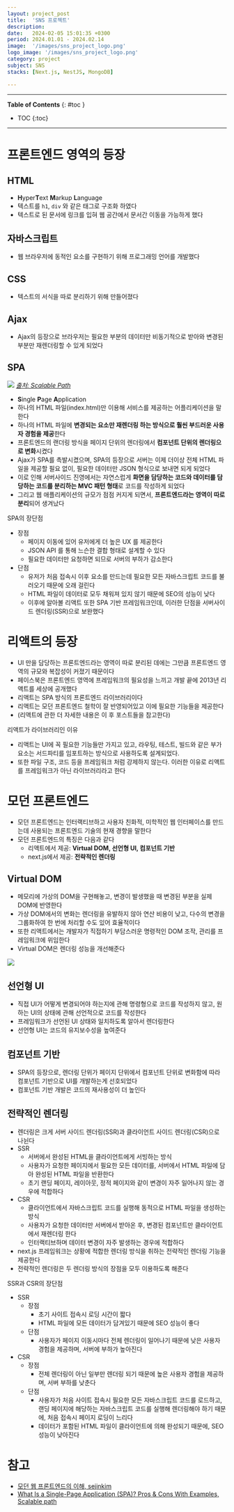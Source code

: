 ```yaml
---
layout: project_post
title:  'SNS 프로젝트'
description: 
date:   2024-02-05 15:01:35 +0300
period: 2024.01.01 - 2024.02.14
image:  '/images/sns_project_logo.png'
logo_image: '/images/sns_project_logo.png'
category: project
subject: SNS
stacks: [Next.js, NestJS, MongoDB]

---
```


---
**Table of Contents**
{: #toc }
*  TOC
{:toc}

---

# 프론트엔드 영역의 등장

## HTML

- **H**yper**T**ext **M**arkup **L**anguage
- 텍스트를 `h1`, `div` 와 같은 태그로 구조화 하였다
- 텍스트로 된 문서에 링크를 입혀 웹 공간에서 문서간 이동을 가능하게 했다

## 자바스크립트

- 웹 브라우저에 동적인 요소를 구현하기 위해 프로그래밍 언어를 개발했다

## CSS

- 텍스트의 서식을 따로 분리하기 위해 만들어졌다

## Ajax

- Ajax의 등장으로 브라우저는 필요한 부분의 데이터만 비동기적으로 받아와 변경된 부분만 재렌더링할 수 있게 되었다

## SPA

![](/images/react_frontend_1.png)
*[출처: Scalable Path](https://www.scalablepath.com/front-end/single-page-applications)*

- **S**ingle **P**age **A**pplication
- 하나의 HTML 파일(index.html)만 이용해 서비스를 제공하는 어플리케이션을 말한다
- 하나의 HTML 파일에 **변경되는 요소만 재렌더링 하는 방식으로 훨씬 부드러운 사용자 경험을 제공**한다
- 프론트엔드의 랜더링 방식을 페이지 단위의 렌더링에서 **컴포넌트 단위의 렌더링으로 변화**시켰다
- Ajax가 SPA를 촉발시켰으며, SPA의 등장으로 서버는 이제 더이상 전체 HTML 파일을 제공할 필요 없이, 필요한 데이터만 JSON 형식으로 보내면 되게 되었다
- 이로 인해 서버사이드 진영에서는 자연스럽게 **화면을 담당하는 코드와 데이터를 담당하는 코드를 분리하는 MVC 패턴 형태**로 코드를 작성하게 되었다
- 그리고 웹 애플리케이션의 규모가 점점 커지게 되면서, **프론트엔드라는 영역이 따로 분리**되어 생겨났다

<div class="bell-para">
    <div class="bell-bar">
      <i class="fa-solid fa-bell"></i>
      SPA의 장단점
    </div>
    <div class="bell-content">
      <ul>
        <li>장점
          <ul>
            <li>페이지 이동에 있어 유저에게 더 높은 UX 를 제공한다</li>
            <li>JSON API 를 통해 느슨한 결합 형태로 설계할 수 있다</li>
            <li>필요한 데이터만 요청하면 되므로 서버의 부하가 감소한다</li>
          </ul>
        </li>
        <li>단점
          <ul>
            <li>유저가 처음 접속시 이후 요소를 만드는데 필요한 모든 자바스크립트 코드를 불러오기 때문에 오래 걸린다</li>
            <li>HTML 파일이 데이터로 모두 채워져 있지 않기 때문에 SEO의 성능이 낮다</li>
            <li>이후에 알아볼 리액트 또한 SPA 기반 프레임워크인데, 이러한 단점을 서버사이드 렌더링(SSR)으로 보완했다</li>
          </ul>
        </li>
      </ul>
    </div>
</div>

# 리액트의 등장

- UI 만을 담당하는 프론트엔드라는 영역이 따로 분리된 데에는 그만큼 프론트엔드 영역의 규모와 복잡성이 커졌기 때문이다
- 페이스북은 프론트엔드 영역에 프레임워크의 필요성을 느끼고 개발 끝에 2013년 리액트를 세상에 공개했다
- 리액트는 SPA 방식의 프론트엔드 라이브러리이다
- 리액트는 모던 프론트엔드 철학이 잘 반영되어있고 이에 필요한 기능들을 제공한다
- (리액트에 관한 더 자세한 내용은 이 후 포스트들을 참고한다)

<div class="fan-para">
    <div class="fan-bar">
      <i class="fa-solid fa-fan"></i>
      리액트가 라이브러리인 이유
    </div>
    <div class="fan-content">
      <ul>
        <li>리액트는 UI에 꼭 필요한 기능들만 가지고 있고, 라우팅, 테스트, 빌드와 같은 부가 요소는 서드파티를 임포트하는 방식으로 사용하도록 설계되었다.</li>
        <li>또한 파일 구조, 코드 등을 프레임워크 처럼 강제하지 않는다. 이러한 이유로 리액트를 프레임워크가 아닌 라이브러리라고 한다</li>
      </ul>
    </div>
</div>

# 모던 프론트엔드

- 모던 프론트엔드는 인터랙티브하고 사용자 친화적, 미학적인 웹 인터페이스를 만드는데 사용되는 프론트엔드 기술의 현재 경향을 말한다
- 모던 프론트엔드의 특징은 다음과 같다
  - 리액트에서 제공: **Virtual DOM, 선언형 UI, 컴포넌트 기반**
  - next.js에서 제공: **전략적인 렌더링**

## Virtual DOM

- 메모리에 가상의 DOM을 구현해놓고, 변경이 발생했을 때 변경된 부분을 실제 DOM에 반영한다
- 가상 DOM에서의 변화는 렌더링을 유발하지 않아 연산 비용이 낮고, 다수의 변경을 그룹화하여 한 번에 처리할 수도 있어 효율적이다
- 또한 리액트에서는 개발자가 직접하기 부담스러운 명령적인 DOM 조작, 관리를 프레임워크에 위임한다
- Virtual DOM은 렌더링 성능을 개선해준다

![](/images/react_frontend_2.png)

## 선언형 UI

- 직접 UI가 어떻게 변경되어야 하는지에 관해 명령형으로 코드를 작성하지 않고, 원하는 UI의 상태에 관해 선언적으로 코드를 작성한다
- 프레임워크가 선언된 UI 상태와 일치하도록 알아서 렌더링한다
- 선언형 UI는 코드의 유지보수성을 높여준다

## 컴포넌트 기반

- SPA의 등장으로, 렌더링 단위가 페이지 단위에서 컴포넌트 단위로 변화함에 따라 컴포넌트 기반으로 UI를 개발하는게 선호되었다
- 컴포넌트 기반 개발은 코드의 재사용성이 더 높인다

## 전략적인 렌더링

- 렌더링은 크게 서버 사이드 렌더링(SSR)과 클라이언트 사이드 렌더링(CSR)으로 나뉜다
- SSR
  - 서버에서 완성된 HTML을 클라이언트에게 서빙하는 방식
  - 사용자가 요청한 페이지에서 필요한 모든 데이터를, 서버에서 HTML 파일에 담아 완성된 HTML 파일을 반환한다
  - 초기 랜딩 페이지, 레이아웃, 정적 페이지와 같이 변경이 자주 일어나지 않는 경우에 적합하다
- CSR
  - 클라이언트에서 자바스크립트 코드를 실행해 동적으로 HTML 파일을 생성하는 방식
  - 사용자가 요청한 데이터만 서버에서 받아온 후, 변경된 컴포넌트만 클라이언트에서 재렌더링 한다
  - 인터랙티브하며 데이터 변경이 자주 발생하는 경우에 적합하다
- next.js 프레임워크는 상황에 적합한 렌더링 방식을 취하는 전략적인 렌더링 기능을 제공한다
- 전략적인 렌더링은 두 렌더링 방식의 장점을 모두 이용하도록 해준다


<div class="bell-para">
    <div class="bell-bar">
      <i class="fa-solid fa-bell"></i>
      SSR과 CSR의 장단점
    </div>
    <div class="bell-content">
    <ul>
      <li>SSR
        <ul>
          <li>장점
            <ul>
              <li>초기 사이트 접속시 로딩 시간이 짧다</li>
              <li>HTML 파일에 모든 데이터가 담겨있기 때문에 SEO 성능이 좋다</li>
            </ul>
          </li>
          <li>단점
            <ul>
              <li>사용자가 페이지 이동시마다 전체 렌더링이 일어나기 때문에 낮은 사용자 경험을 제공하며, 서버에 부하가 높아진다</li>
            </ul>
          </li>
        </ul>
      </li>
      <li>CSR
        <ul>
          <li>장점
            <ul>
              <li>전체 렌더링이 아닌 일부만 렌더링 되기 때문에 높은 사용자 경험을 제공하며, 서버 부하를 낮춘다</li>
            </ul>
          </li>
          <li>단점
            <ul>
              <li>사용자가 처음 사이트 접속시 필요한 모든 자바스크립트 코드를 로드하고, 랜딩 페이지에 해당하는 자바스크립트 코드를 실행해 렌더링해야 하기 때문에, 처음 접속시 페이지 로딩이 느리다</li>
              <li>데이터가 포함된 HTML 파일이 클라이언트에 의해 완성되기 때문에, SEO 성능이 낮아진다</li>
            </ul>
          </li>
        </ul>
      </li>
    </ul>
    </div>
</div>



# 참고

- [모던 웹 프론트엔드의 이해, sejinkim](https://velog.io/@sejinkim/%EB%AA%A8%EB%8D%98-%EC%9B%B9-%ED%94%84%EB%A1%A0%ED%8A%B8%EC%97%94%EB%93%9C%EC%9D%98-%EC%9D%B4%ED%95%B4)
- [What Is a Single-Page Application (SPA)? Pros & Cons With Examples, Scalable path](https://www.scalablepath.com/front-end/single-page-applications)